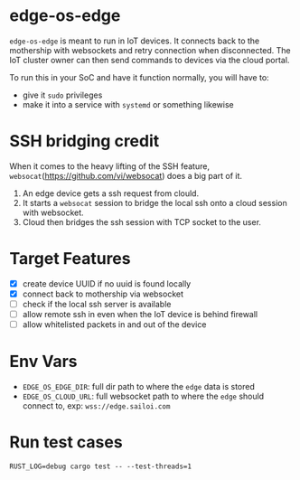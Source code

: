 # edge-os-edge

`edge-os-edge` is meant to run in IoT devices. It connects back to the mothership with websockets and retry connection when disconnected. The IoT cluster owner can then send commands to devices via the cloud portal.

To run this in your SoC and have it function normally, you will have to:
- give it `sudo` privileges
- make it into a service with `systemd` or something likewise

# SSH bridging credit

When it comes to the heavy lifting of the SSH feature, `websocat`(https://github.com/vi/websocat) does a big part of it.

1. An edge device gets a ssh request from clould.
2. It starts a `websocat` session to bridge the local ssh onto a cloud session with websocket.
3. Cloud then bridges the ssh session with TCP socket to the user. 

# Target Features

- [x] create device UUID if no uuid is found locally
- [x] connect back to mothership via websocket
- [ ] check if the local ssh server is available
- [ ] allow remote ssh in even when the IoT device is behind firewall
- [ ] allow whitelisted packets in and out of the device

# Env Vars

- `EDGE_OS_EDGE_DIR`: full dir path to where the `edge` data is stored
- `EDGE_OS_CLOUD_URL`: full websocket path to where the `edge` should connect to, exp: `wss://edge.sailoi.com`

# Run test cases

```
RUST_LOG=debug cargo test -- --test-threads=1
```
